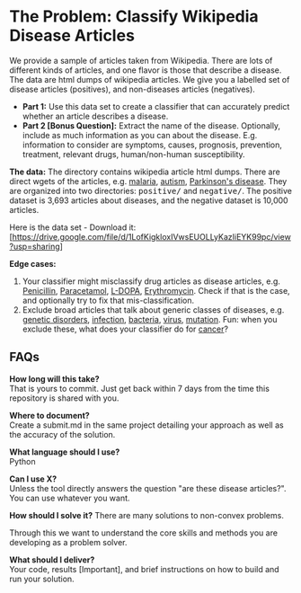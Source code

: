 # The Problem: Classify Wikipedia Disease Articles
We provide a sample of articles taken from Wikipedia. There are lots of different kinds of articles, and one flavor is those that describe a disease. The data are html dumps of wikipedia articles. We give you a labelled set of disease articles (positives), and non-diseases articles (negatives).

*   **Part 1:** Use this data set to create a classifier that can accurately predict whether an article describes a disease.
*   **Part 2 [Bonus Question]:** Extract the name of the disease. Optionally, include as much information as you can about the disease. E.g. information to consider are symptoms, causes, prognosis, prevention, treatment, relevant drugs, human/non-human susceptibility.

**The data:** The directory contains wikipedia article html dumps. There are direct wgets of the articles, e.g. [malaria](https://en.wikipedia.org/wiki/Malaria), [autism](https://en.wikipedia.org/wiki/Autism), [Parkinson's disease](https://en.wikipedia.org/wiki/Parkinson%27s_disease). They are organized into two directories: <tt>positive/</tt> and <tt>negative/</tt>. The positive dataset is 3,693 articles about diseases, and the negative dataset is 10,000 articles.

Here is the data set - Download it: [https://drive.google.com/file/d/1LofKigkloxIVwsEUOLLyKazIiEYK99pc/view?usp=sharing]

**Edge cases:**

1.  Your classifier might misclassify drug articles as disease articles, e.g. [Penicillin](https://en.wikipedia.org/wiki/Penicillin), [Paracetamol](https://en.wikipedia.org/wiki/Paracetamol), [L-DOPA](https://en.wikipedia.org/wiki/L-DOPA), [Erythromycin](https://en.wikipedia.org/wiki/Erythromycin). Check if that is the case, and optionally try to fix that mis-classification.
2.  Exclude broad articles that talk about generic classes of diseases, e.g. [genetic disorders](https://en.wikipedia.org/wiki/Genetic_disorder), [infection](https://en.wikipedia.org/wiki/Infection), [bacteria](https://en.wikipedia.org/wiki/Bacteria), [virus](https://en.wikipedia.org/wiki/Virus), [mutation](https://en.wikipedia.org/wiki/Mutation). Fun: when you exclude these, what does your classifier do for [cancer](https://en.wikipedia.org/wiki/Cancer)?


## FAQs

**How long will this take?**  
That is yours to commit. Just get back within 7 days from the time this repository is shared with you.

**Where to document?**  
Create a submit.md in the same project detailing your approach as well as the accuracy of the solution.

**What language should I use?**  
Python

**Can I use X?**  
Unless the tool directly answers the question "are these disease articles?". You can use whatever you want. 

**How should I solve it?**
There are many solutions to non-convex problems. 

Through this we want to understand the core skills and methods you are developing as a problem solver.

**What should I deliver?**  
Your code, results [Important], and brief instructions on how to build and run your solution. 

